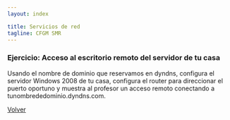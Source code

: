```yaml
---
layout: index

title: Servicios de red 
tagline: CFGM SMR
---
```

### Ejercicio: Acceso al escritorio remoto del servidor de tu casa

Usando el nombre de dominio que reservamos en dyndns, configura el servidor Windows 2008 de tu casa, configura el router para direccionar el puerto oportuno y muestra al profesor un acceso remoto conectando a tunombrededominio.dyndns.com.

[Volver](index)
